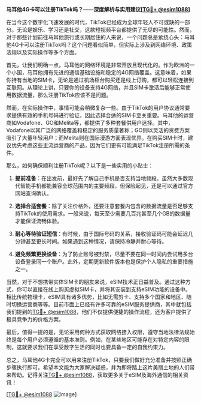 **马耳他4G卡可以注册TikTok吗？——深度解析与实用建议[[TG💪+ @esim1088](https://t.me/s/esim1088)]**

在当今这个数字化飞速发展的时代，TikTok已经成为全球年轻人不可或缺的一部分。无论是娱乐、学习还是社交，这款短视频平台都提供了无尽的可能性。然而，对于那些计划前往马耳他旅行或长期居住的人来说，一个问题总是萦绕心头：马耳他4G卡可以注册TikTok吗？这个问题看似简单，但实际上涉及到网络环境、政策法规以及实际操作等多个方面。

首先，让我们明确一点，马耳他的网络环境是非常开放且现代化的。作为欧洲的一个小国，马耳他拥有先进的通信基础设施和稳定的4G网络覆盖。这意味着，如果你持有当地的SIM卡，无论是通过机场柜台购买还是线上订购，都可以轻松连接到互联网。从理论上讲，只要你的设备支持4G网络，并且SIM卡激活后能够正常使用数据流量，那么注册TikTok应该不是问题。

然而，在实际操作中，事情可能会稍微复杂一些。由于TikTok的用户协议通常要求提供有效的手机号码进行验证，因此选择合适的SIM卡至关重要。马耳他的运营商如Vodafone、GO和Melita等，都提供了多种套餐供用户选择。其中，Vodafone以其广泛的网络覆盖和稳定的服务质量著称；GO则以灵活的资费方案吸引了大量年轻用户；而Melita则在国际漫游方面表现优异。在购买SIM卡时，建议优先考虑这些主流运营商的产品，因为它们更有可能满足TikTok注册所需的条件。

那么，如何确保顺利注册TikTok呢？以下是一些实用的小贴士：

1. **提前准备**：在出发前，最好先了解自己手机是否支持当地频段。虽然大多数现代智能手机都能兼容全球范围内的主要频段，但保险起见，还是可以通过官方网站查询确认。

2. **选择合适套餐**：除了关注价格外，还要注意套餐内包含的数据流量是否足够支持TikTok的使用需求。一般来说，每天至少需要几百兆甚至几个GB的数据量才能保证流畅体验。

3. **耐心等待验证短信**：有时候，由于国际号码的关系，接收验证码可能会延迟几分钟甚至更长时间。如果遇到这种情况，请保持冷静并耐心等待。

4. **避免频繁更换设备**：为了防止账号被封禁，尽量不要在同一时间内尝试用多台设备登录同一个账户。此外，定期更新软件版本也是保护个人隐私的重要措施之一。

当然，对于不想携带实体SIM卡的朋友来说，eSIM技术正日益普及。通过这种方式，你可以直接在线上购买虚拟SIM卡，并将其安装到支持eSIM功能的设备中。相比传统物理卡，eSIM具有诸多优势，比如无需剪卡、支持多个国家和地区、随时切换运营商等等。目前市面上已经有许多可靠的eSIM服务提供商，其中就包括我们提到的[TG💪+ @esim1088](https://t.me/s/esim1088)，他们不仅提供便捷的操作流程，还为客户提供了极具竞争力的价格方案。

最后，值得一提的是，无论采用何种方式获取网络接入权限，遵守当地法律法规始终是每个用户必须遵循的基本准则。例如，在某些地区可能存在对特定内容的限制，这就要求我们在享受数字生活的同时也要具备一定的自我约束力。

总之，马耳他4G卡完全可以用来注册TikTok，只要我们做好充分准备并按照正确步骤执行即可。希望本文能为大家解决疑惑，并为即将踏上这片美丽土地的人们带来帮助。记得关注[TG💪+ @esim1088](https://t.me/s/esim1088)，获取更多关于eSIM及海外通信的相关资讯！

[[TG💪+ @esim1088](https://t.me/s/esim1088) ![Image](https://i.postimg.cc/4NQfJmqS/Snipaste-2025-05-13-00-14-12.png)]